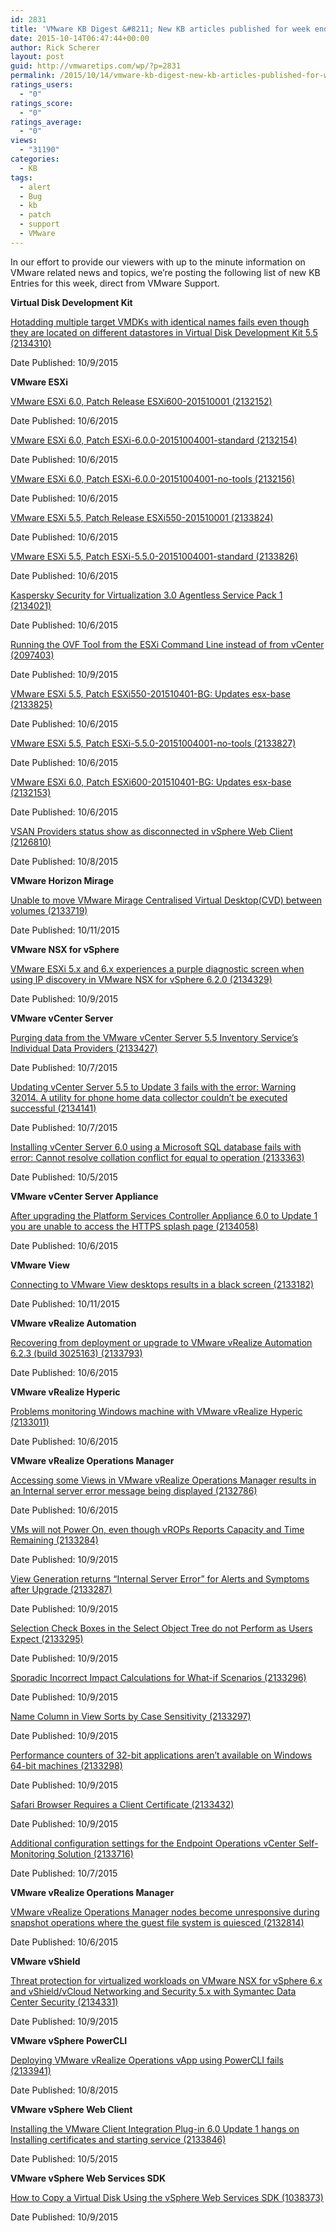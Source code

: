 ```yaml
---
id: 2831
title: 'VMware KB Digest &#8211; New KB articles published for week ending 10/10/15'
date: 2015-10-14T06:47:44+00:00
author: Rick Scherer
layout: post
guid: http://vmwaretips.com/wp/?p=2831
permalink: /2015/10/14/vmware-kb-digest-new-kb-articles-published-for-week-ending-101015/
ratings_users:
  - "0"
ratings_score:
  - "0"
ratings_average:
  - "0"
views:
  - "31190"
categories:
  - KB
tags:
  - alert
  - Bug
  - kb
  - patch
  - support
  - VMware
---
```

In our effort to provide our viewers with up to the minute information on VMware related news and topics, we&#8217;re posting the following list of new KB Entries for this week, direct from VMware Support.

<!--more-->

**Virtual Disk Development Kit**
  
[Hotadding multiple target VMDKs with identical names fails even though they are located on different datastores in Virtual Disk Development Kit 5.5 (2134310)](http://vmw.re/1NGSFR1)
  
Date Published: 10/9/2015

**VMware ESXi**
  
[VMware ESXi 6.0, Patch Release ESXi600-201510001 (2132152)](http://vmw.re/1NGSFR2)
  
Date Published: 10/6/2015
  
[VMware ESXi 6.0, Patch ESXi-6.0.0-20151004001-standard (2132154)](http://vmw.re/1NGSFR3)
  
Date Published: 10/6/2015
  
[VMware ESXi 6.0, Patch ESXi-6.0.0-20151004001-no-tools (2132156)](http://vmw.re/1X3aPOd)
  
Date Published: 10/6/2015
  
[VMware ESXi 5.5, Patch Release ESXi550-201510001 (2133824)](http://vmw.re/1X3aScU)
  
Date Published: 10/6/2015
  
[VMware ESXi 5.5, Patch ESXi-5.5.0-20151004001-standard (2133826)](http://vmw.re/1NGSG7i)
  
Date Published: 10/6/2015
  
[Kaspersky Security for Virtualization 3.0 Agentless Service Pack 1 (2134021)](http://vmw.re/1X3aPOe)
  
Date Published: 10/6/2015
  
[Running the OVF Tool from the ESXi Command Line instead of from vCenter (2097403)](http://vmw.re/1NGSIfw)
  
Date Published: 10/9/2015
  
[VMware ESXi 5.5, Patch ESXi550-201510401-BG: Updates esx-base (2133825)](http://vmw.re/1X3aScX)
  
Date Published: 10/6/2015
  
[VMware ESXi 5.5, Patch ESXi-5.5.0-20151004001-no-tools (2133827)](http://vmw.re/1NGSIfx)
  
Date Published: 10/6/2015
  
[VMware ESXi 6.0, Patch ESXi600-201510401-BG: Updates esx-base (2132153)](http://vmw.re/1X3aScY)
  
Date Published: 10/6/2015
  
[VSAN Providers status show as disconnected in vSphere Web Client (2126810)](http://vmw.re/1X3aPOh)
  
Date Published: 10/8/2015

**VMware Horizon Mirage**
  
[Unable to move VMware Mirage Centralised Virtual Desktop(CVD) between volumes (2133719)](http://vmw.re/1X3aScZ)
  
Date Published: 10/11/2015

**VMware NSX for vSphere**
  
[VMware ESXi 5.x and 6.x experiences a purple diagnostic screen when using IP discovery in VMware NSX for vSphere 6.2.0 (2134329)](http://vmw.re/1NGSIfC)
  
Date Published: 10/9/2015

**VMware vCenter Server**
  
[Purging data from the VMware vCenter Server 5.5 Inventory Service’s Individual Data Providers (2133427)](http://vmw.re/1NGSIfD)
  
Date Published: 10/7/2015
  
[Updating vCenter Server 5.5 to Update 3 fails with the error: Warning 32014. A utility for phone home data collector couldn’t be executed successful (2134141)](http://vmw.re/1NGSIfE)
  
Date Published: 10/7/2015
  
[Installing vCenter Server 6.0 using a Microsoft SQL database fails with error: Cannot resolve collation conflict for equal to operation (2133363)](http://vmw.re/1X3aSd2)
  
Date Published: 10/5/2015

**VMware vCenter Server Appliance**
  
[After upgrading the Platform Services Controller Appliance 6.0 to Update 1 you are unable to access the HTTPS splash page (2134058)](http://vmw.re/1NGSG7s)
  
Date Published: 10/6/2015

**VMware View**
  
[Connecting to VMware View desktops results in a black screen (2133182)](http://vmw.re/1NGSG7t)
  
Date Published: 10/11/2015

**VMware vRealize Automation**
  
[Recovering from deployment or upgrade to VMware vRealize Automation 6.2.3 (build 3025163) (2133793)](http://vmw.re/1X3aSd5)
  
Date Published: 10/6/2015

**VMware vRealize Hyperic**
  
[Problems monitoring Windows machine with VMware vRealize Hyperic (2133011)](http://vmw.re/1X3aSd8)
  
Date Published: 10/6/2015

**VMware vRealize Operations Manager**
  
[Accessing some Views in VMware vRealize Operations Manager results in an Internal server error message being displayed (2132786)](http://vmw.re/1NGSG7u)
  
Date Published: 10/6/2015
  
[VMs will not Power On, even though vROPs Reports Capacity and Time Remaining (2133284)](http://vmw.re/1X3aSd9)
  
Date Published: 10/9/2015
  
[View Generation returns “Internal Server Error” for Alerts and Symptoms after Upgrade (2133287)](http://vmw.re/1NGSIvW)
  
Date Published: 10/9/2015
  
[Selection Check Boxes in the Select Object Tree do not Perform as Users Expect (2133295)](http://vmw.re/1X3aPOq)
  
Date Published: 10/9/2015
  
[Sporadic Incorrect Impact Calculations for What-if Scenarios (2133296)](http://vmw.re/1X3aPOt)
  
Date Published: 10/9/2015
  
[Name Column in View Sorts by Case Sensitivity (2133297)](http://vmw.re/1NGSG7w)
  
Date Published: 10/9/2015
  
[Performance counters of 32-bit applications aren’t available on Windows 64-bit machines (2133298)](http://vmw.re/1X3aPOu)
  
Date Published: 10/9/2015
  
[Safari Browser Requires a Client Certificate (2133432)](http://vmw.re/1NGSIvZ)
  
Date Published: 10/9/2015
  
[Additional configuration settings for the Endpoint Operations vCenter Self-Monitoring Solution (2133716)](http://vmw.re/1X3aSto)
  
Date Published: 10/7/2015

**VMware vRealize Operations Manager**
  
[VMware vRealize Operations Manager nodes become unresponsive during snapshot operations where the guest file system is quiesced (2132814)](http://vmw.re/1X3aStp)
  
Date Published: 10/6/2015

**VMware vShield**
  
[Threat protection for virtualized workloads on VMware NSX for vSphere 6.x and vShield/vCloud Networking and Security 5.x with Symantec Data Center Security (2134331)](http://vmw.re/1NGSGnQ)
  
Date Published: 10/9/2015

**VMware vSphere PowerCLI**
  
[Deploying VMware vRealize Operations vApp using PowerCLI fails (2133941)](http://vmw.re/1NGSGnR)
  
Date Published: 10/8/2015

**VMware vSphere Web Client**
  
[Installing the VMware Client Integration Plug-in 6.0 Update 1 hangs on Installing certificates and starting service (2133846)](http://vmw.re/1X3aQ4K)
  
Date Published: 10/5/2015

**VMware vSphere Web Services SDK**
  
[How to Copy a Virtual Disk Using the vSphere Web Services SDK (1038373)](http://vmw.re/1NGSIw4)
  
Date Published: 10/9/2015